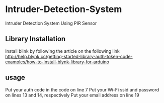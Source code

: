 # Intruder-Detection-System
Intruder Detection System Using PIR Sensor


## Library Installation
Install blink by following the article on the following link
http://help.blynk.cc/getting-started-library-auth-token-code-examples/how-to-install-blynk-library-for-arduino

## usage
Put your auth code in the code on line 7
Put your Wi-Fi ssid and password on lines 13 and 14, respectively
Put your email address on line 19
